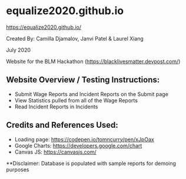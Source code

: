# equalize2020.github.io

https://equalize2020.github.io/

Created By:
Camilla Djamalov,
Janvi Patel &
Laurel Xiang

July 2020

Website for the BLM Hackathon (https://blacklivesmatter.devpost.com/)

## Website Overview / Testing Instructions:
  - Submit Wage Reports and Incident Reports on the Submit page
  - View Statistics pulled from all of the Wage Reports
  - Read Incident Reports in Incidents

## Credits and References Used:
- Loading page: https://codepen.io/tomncurry/pen/xJpOax
- Google Charts: https://developers.google.com/chart
- Canvas JS: https://canvasjs.com/

**Disclaimer: Database is populated with sample reports for demoing purposes
